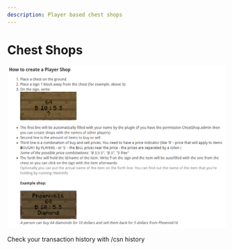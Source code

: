 ```yaml
---
description: Player based chest shops
---
```


# Chest Shops

![](<../.gitbook/assets/Capture (7).PNG>)

Check your transaction history with /csn history

